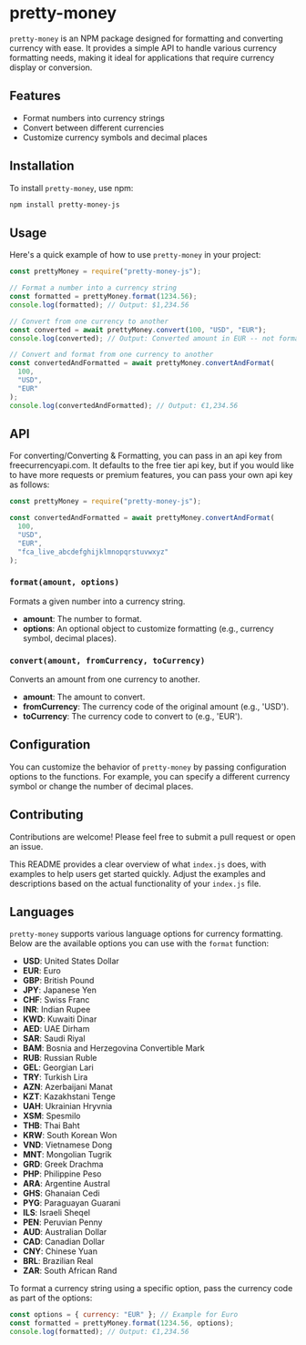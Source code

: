 # pretty-money

`pretty-money` is an NPM package designed for formatting and converting currency with ease. It provides a simple API to handle various currency formatting needs, making it ideal for applications that require currency display or conversion.

## Features

- Format numbers into currency strings
- Convert between different currencies
- Customize currency symbols and decimal places

## Installation

To install `pretty-money`, use npm:

```bash
npm install pretty-money-js
```

## Usage

Here's a quick example of how to use `pretty-money` in your project:

```javascript
const prettyMoney = require("pretty-money-js");

// Format a number into a currency string
const formatted = prettyMoney.format(1234.56);
console.log(formatted); // Output: $1,234.56

// Convert from one currency to another
const converted = await prettyMoney.convert(100, "USD", "EUR");
console.log(converted); // Output: Converted amount in EUR -- not formatted

// Convert and format from one currency to another
const convertedAndFormatted = await prettyMoney.convertAndFormat(
  100,
  "USD",
  "EUR"
);
console.log(convertedAndFormatted); // Output: €1,234.56
```

## API

For converting/Converting & Formatting, you can pass in an api key from freecurrencyapi.com. It defaults to the free tier api key, but if you would like to have more requests or premium features, you can pass your own api key as follows:

```javascript
const prettyMoney = require("pretty-money-js");

const convertedAndFormatted = await prettyMoney.convertAndFormat(
  100,
  "USD",
  "EUR",
  "fca_live_abcdefghijklmnopqrstuvwxyz"
);
```

### `format(amount, options)`

Formats a given number into a currency string.

- **amount**: The number to format.
- **options**: An optional object to customize formatting (e.g., currency symbol, decimal places).

### `convert(amount, fromCurrency, toCurrency)`

Converts an amount from one currency to another.

- **amount**: The amount to convert.
- **fromCurrency**: The currency code of the original amount (e.g., 'USD').
- **toCurrency**: The currency code to convert to (e.g., 'EUR').

## Configuration

You can customize the behavior of `pretty-money` by passing configuration options to the functions. For example, you can specify a different currency symbol or change the number of decimal places.

## Contributing

Contributions are welcome! Please feel free to submit a pull request or open an issue.

This README provides a clear overview of what `index.js` does, with examples to help users get started quickly. Adjust the examples and descriptions based on the actual functionality of your `index.js` file.

## Languages

`pretty-money` supports various language options for currency formatting. Below are the available options you can use with the `format` function:

- **USD**: United States Dollar
- **EUR**: Euro
- **GBP**: British Pound
- **JPY**: Japanese Yen
- **CHF**: Swiss Franc
- **INR**: Indian Rupee
- **KWD**: Kuwaiti Dinar
- **AED**: UAE Dirham
- **SAR**: Saudi Riyal
- **BAM**: Bosnia and Herzegovina Convertible Mark
- **RUB**: Russian Ruble
- **GEL**: Georgian Lari
- **TRY**: Turkish Lira
- **AZN**: Azerbaijani Manat
- **KZT**: Kazakhstani Tenge
- **UAH**: Ukrainian Hryvnia
- **XSM**: Spesmilo
- **THB**: Thai Baht
- **KRW**: South Korean Won
- **VND**: Vietnamese Dong
- **MNT**: Mongolian Tugrik
- **GRD**: Greek Drachma
- **PHP**: Philippine Peso
- **ARA**: Argentine Austral
- **GHS**: Ghanaian Cedi
- **PYG**: Paraguayan Guarani
- **ILS**: Israeli Sheqel
- **PEN**: Peruvian Penny
- **AUD**: Australian Dollar
- **CAD**: Canadian Dollar
- **CNY**: Chinese Yuan
- **BRL**: Brazilian Real
- **ZAR**: South African Rand

To format a currency string using a specific option, pass the currency code as part of the options:

```javascript
const options = { currency: "EUR" }; // Example for Euro
const formatted = prettyMoney.format(1234.56, options);
console.log(formatted); // Output: €1,234.56
```
